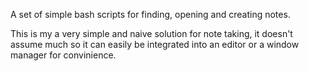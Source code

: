 A set of simple bash scripts for finding, opening and creating notes.

This is my a very simple and naive solution for note taking, it doesn't assume
much so it can easily be integrated into an editor or a window manager for convinience.

